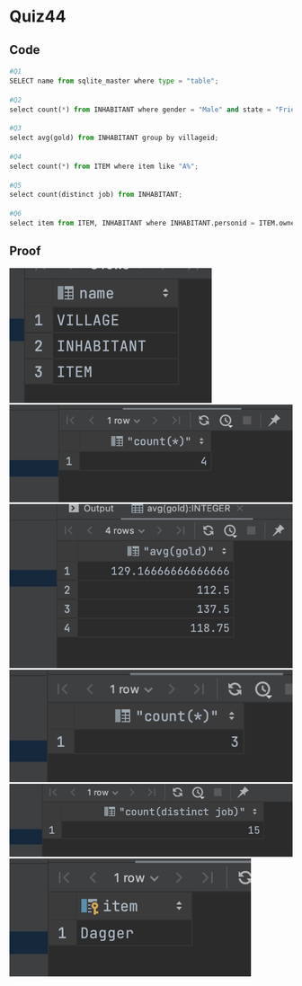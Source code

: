 # Quiz44

## Code
```.py
#Q1
SELECT name from sqlite_master where type = "table";

#Q2
select count(*) from INHABITANT where gender = "Male" and state = "Friendly";

#Q3
select avg(gold) from INHABITANT group by villageid;

#Q4
select count(*) from ITEM where item like "A%";

#Q5
select count(distinct job) from INHABITANT;

#Q6
select item from ITEM, INHABITANT where INHABITANT.personid = ITEM.owner and INHABITANT.job = "Herbalist";
```

## Proof
![](44a.png)
![](44b.png)
![](44c.png)
![](44d.png)
![](44e.png)
![](44f.png)
